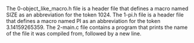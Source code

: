 The 0-object_like_macro.h file is a header file that defines a macro named SIZE as an abbreviation for the token 1024.
The 1-pi.h file is a header file that defines a macro named PI as an abbreviation for the token 3.14159265359.
The 2-main.c file contains a program that prints the name of the file it was compiled from, followed by a new line.

